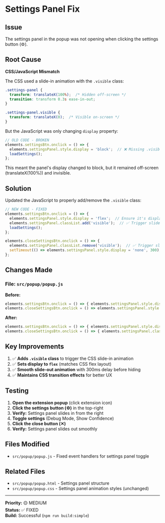 # Settings Panel Fix

## Issue
The settings panel in the popup was not opening when clicking the settings button (⚙️).

## Root Cause
**CSS/JavaScript Mismatch**

The CSS used a slide-in animation with the `.visible` class:
```css
.settings-panel {
  transform: translateX(100%);  /* Hidden off-screen */
  transition: transform 0.3s ease-in-out;
}

.settings-panel.visible {
  transform: translateX(0);  /* Visible on-screen */
}
```

But the JavaScript was only changing `display` property:
```javascript
// OLD CODE - BROKEN
elements.settingsBtn.onclick = () => { 
  elements.settingsPanel.style.display = 'block';  // ❌ Missing .visible class
  loadSettings(); 
};
```

This meant the panel's display changed to block, but it remained off-screen (translateX(100%)) and invisible.

## Solution

Updated the JavaScript to properly add/remove the `.visible` class:

```javascript
// NEW CODE - FIXED
elements.settingsBtn.onclick = () => { 
  elements.settingsPanel.style.display = 'flex';  // Ensure it's displayed
  elements.settingsPanel.classList.add('visible');  // ✅ Trigger slide-in animation
  loadSettings(); 
};

elements.closeSettingsBtn.onclick = () => { 
  elements.settingsPanel.classList.remove('visible');  // ✅ Trigger slide-out
  setTimeout(() => elements.settingsPanel.style.display = 'none', 300);  // Hide after animation
};
```

## Changes Made

### File: `src/popup/popup.js`

**Before:**
```javascript
elements.settingsBtn.onclick = () => { elements.settingsPanel.style.display = 'block'; loadSettings(); };
elements.closeSettingsBtn.onclick = () => elements.settingsPanel.style.display = 'none';
```

**After:**
```javascript
elements.settingsBtn.onclick = () => { elements.settingsPanel.style.display = 'flex'; elements.settingsPanel.classList.add('visible'); loadSettings(); };
elements.closeSettingsBtn.onclick = () => { elements.settingsPanel.classList.remove('visible'); setTimeout(() => elements.settingsPanel.style.display = 'none', 300); };
```

## Key Improvements

1. ✅ **Adds `.visible` class** to trigger the CSS slide-in animation
2. ✅ **Sets display to `flex`** (matches CSS flex layout)
3. ✅ **Smooth slide-out animation** with 300ms delay before hiding
4. ✅ **Maintains CSS transition effects** for better UX

## Testing

1. **Open the extension popup** (click extension icon)
2. **Click the settings button (⚙️)** in the top-right
3. **Verify:** Settings panel slides in from the right
4. **Toggle settings** (Debug Mode, Show Confidence)
5. **Click the close button (✕)**
6. **Verify:** Settings panel slides out smoothly

## Files Modified

- `src/popup/popup.js` - Fixed event handlers for settings panel toggle

## Related Files

- `src/popup/popup.html` - Settings panel structure
- `src/popup/popup.css` - Settings panel animation styles (unchanged)

---

**Priority:** 🟡 MEDIUM  
**Status:** ✅ FIXED  
**Build:** Successful (`npm run build:simple`)
